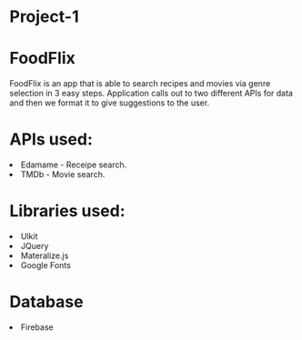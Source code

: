# Project-1

# FoodFlix
FoodFlix is an app that is able to search recipes and movies via genre selection in 3 easy steps. Application calls out to two different APIs for data and then we format it to give suggestions to the user.

# APIs used:
<li>Edamame - Receipe search.</li>
<li>TMDb - Movie search.</li>

# Libraries used:
<li>Ulkit</li>
<li>JQuery</li>
<li>Materalize.js</li>
<li>Google Fonts</li>

# Database
<li>Firebase</li>

